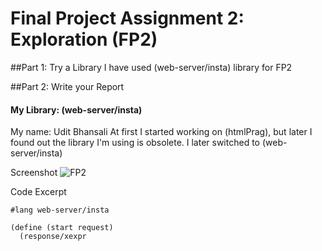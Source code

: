 # Final Project Assignment 2: Exploration (FP2)

##Part 1: Try a Library
I have used (web-server/insta) library for FP2

##Part 2: Write your Report
#### My Library: (web-server/insta)
My name: Udit Bhansali
At first I started working on (htmlPrag), but later I found out the library I'm using is obsolete. I later switched to (web-server/insta)

Screenshot
![FP2](http://i.imgur.com/Ts9kav4.png?1)

Code Excerpt
```
#lang web-server/insta
 
(define (start request)
  (response/xexpr
```

